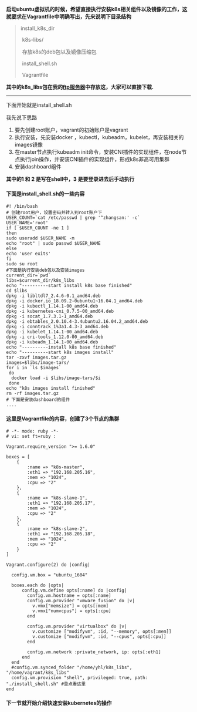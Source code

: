 **启动ubuntu虚拟机的时候，希望直接执行安装k8s相关组件以及镜像的工作，这就要求在Vagrantfile中明确写出，先来说明下目录结构**

>  install_k8s_dir
>
> ​       k8s-libs/
>
> ​                  存放k8s的deb包以及镜像压缩包
>
> ​       install_shell.sh
>
> ​       Vagrantfile

**其中的k8s_libs包在我的[ftp服务器](ftp://39.106.163.125/pub/)中存放这，大家可以直接下载.**

---

下面开始就是install_shell.sh

我先说下思路

1. 要先创建root账户，vagrant的初始账户是vagrant
2. 执行安装，先安装docker ，kubectl，kubeadm，kubelet，再安装相关的images镜像
3. 在master节点执行kubeadm init命令，安装CNI插件的实现组件，在node节点执行join操作，并安装CNI插件的实现组件，形成k8s非高可用集群
4. 安装dashboard组件

**其中的1 和 2 是写在shell中，3 是要登录进去后手动执行**

#### 下面是install_shell.sh的一些内容

```shel
#! /bin/bash
# 创建root用户，设置密码并转入到root账户下
USER_COUNT=`cat /etc/passwd | grep '^zhangsan:' -c`
USER_NAME='root'
if [ $USER_COUNT -ne 1 ]
then
sudo useradd $USER_NAME -m 
echo "root" | sudo passwd $USER_NAME
else
echo 'user exits'
fi
sudo su root
#下面是执行安装deb包以及安装images
current_dir=`pwd`
libs=$current_dir/k8s_libs
echo "----------start install k8s base finished"
cd $libs
dpkg -i libltdl7_2.4.6-0.1_amd64.deb
dpkg -i docker.io_18.09.2-0ubuntu1~16.04.1_amd64.deb
dpkg -i kubectl_1.14.1-00_amd64.deb
dpkg -i kubernetes-cni_0.7.5-00_amd64.deb
dpkg -i socat_1.7.3.1-1_amd64.deb
dpkg -i ebtables_2.0.10.4-3.4ubuntu2.16.04.2_amd64.deb
dpkg -i conntrack_1%3a1.4.3-3_amd64.deb
dpkg -i kubelet_1.14.1-00_amd64.deb
dpkg -i cri-tools_1.12.0-00_amd64.deb
dpkg -i kubeadm_1.14.1-00_amd64.deb
echo "----------install k8s base finished"
echo "----------start k8s images install"
tar -zxvf images.tar.gz
images=$libs/image-tars/
for i in `ls $images`
 do
  docker load -i $libs/image-tars/$i
 done
echo "k8s images install finished"
rm -rf images.tar.gz
# 下面是安装dashboard的组件
....
```



#### 这里是Vagrantfile的内容，创建了3个节点的集群

```
# -*- mode: ruby -*-
# vi: set ft=ruby :

Vagrant.require_version ">= 1.6.0"

boxes = [
    {
        :name => "k8s-master",
        :eth1 => "192.168.205.16",
        :mem => "1024",
        :cpu => "2"
    },
    {
        :name => "k8s-slave-1",
        :eth1 => "192.168.205.17",
        :mem => "1024",
        :cpu => "2"
    },
    {
        :name => "k8s-slave-2",
        :eth1 => "192.168.205.18",
        :mem => "1024",
        :cpu => "2"
    }
]

Vagrant.configure(2) do |config|

  config.vm.box = "ubuntu_1604"

  boxes.each do |opts|
      config.vm.define opts[:name] do |config|
        config.vm.hostname = opts[:name]
        config.vm.provider "vmware_fusion" do |v|
          v.vmx["memsize"] = opts[:mem]
          v.vmx["numvcpus"] = opts[:cpu]
        end

        config.vm.provider "virtualbox" do |v|
          v.customize ["modifyvm", :id, "--memory", opts[:mem]]
          v.customize ["modifyvm", :id, "--cpus", opts[:cpu]]
        end

        config.vm.network :private_network, ip: opts[:eth1]
      end
  end
  #config.vm.synced_folder "/home/yhl/k8s_libs", "/home/vagrant/k8s_libs"
  config.vm.provision "shell", privileged: true, path: "./install_shell.sh" #重点看这里
end

```





#### 下一节就开始介绍快速安装kubernetes的操作







​		

​                   

​        

​        